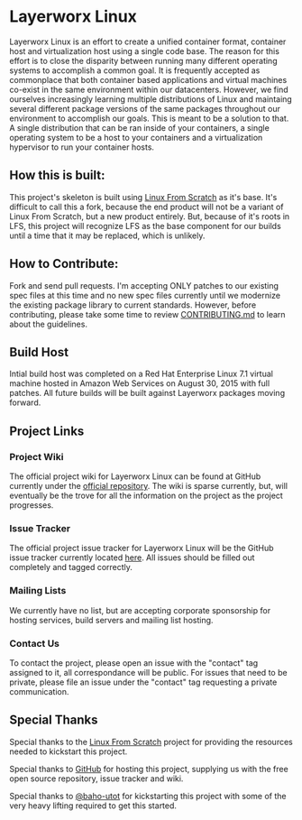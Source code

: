 # Layerworx Linux
Layerworx Linux is an effort to create a unified container format, container host and virtualization host using a single code base. The reason for this effort is to close the disparity between running many different operating systems to accomplish a common goal. It is frequently accepted as commonplace that both container based applications and virtual machines co-exist in the same environment within our datacenters. However, we find ourselves increasingly learning multiple distributions of Linux and maintaing several different package versions of the same packages throughout our environment to accomplish our goals. This is meant to be a solution to that. A single distribution that can be ran inside of your containers, a single operating system to be a host to your containers and a virtualization hypervisor to run your container hosts.

## How this is built:
This project's skeleton is built using [Linux From Scratch](http://linuxfromscratch.org) as it's base. It's difficult to call this a fork, because the end product will not be a variant of Linux From Scratch, but a new product entirely. But, because of it's roots in LFS, this project will recognize LFS as the base component for our builds until a time that it may be replaced, which is unlikely.

## How to Contribute:
Fork and send pull requests. I'm accepting ONLY patches to our existing spec files at this time and no new spec files currently until we modernize the existing package library to current standards. However, before contributing, please take some time to review [CONTRIBUTING.md](https://github.com/layerworx/linux/blob/master/CONTRIBUTING.md) to learn about the guidelines.

## Build Host
Intial build host was completed on a Red Hat Enterprise Linux 7.1 virtual machine hosted in Amazon Web Services on August 30, 2015 with full patches. All future builds will be built against Layerworx packages moving forward.

## Project Links
### Project Wiki
The official project wiki for Layerworx Linux can be found at GitHub currently under the [official repository](https://github.com/layerworx/linux/wiki). The wiki is sparse currently, but, will eventually be the trove for all the information on the project as the project progresses.

### Issue Tracker
The official project issue tracker for Layerworx Linux will be the GitHub issue tracker currently located [here](https://github.com/layerworx/linux/issues). All issues should be filled out completely and tagged correctly.

### Mailing Lists
We currently have no list, but are accepting corporate sponsorship for hosting services, build servers and mailing list hosting. 

### Contact Us
To contact the project, please open an issue with the "contact" tag assigned to it, all correspondance will be public. For issues that need to be private, please file an issue under the "contact" tag requesting a private communication.

## Special Thanks
Special thanks to the [Linux From Scratch](http://linuxfromscratch.org) project for providing the resources needed to kickstart this project.

Special thanks to [GitHub](http://www.github.com) for hosting this project, supplying us with the free open source repository, issue tracker and wiki.

Special thanks to [@baho-utot](https://github.com/baho-utot) for kickstarting this project with some of the very heavy lifting required to get this started.

